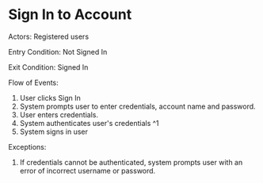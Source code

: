 # Sign In to Account

Actors: Registered users

Entry Condition: Not Signed In

Exit Condition: Signed In

Flow of Events:
1. User clicks Sign In
2. System prompts user to enter credentials, account name and password.
3. User enters credentials.
4. System authenticates user's credentials ^1
5. System signs in user

Exceptions:
1. If credentials cannot be authenticated, system prompts user with an error of incorrect username or password.
